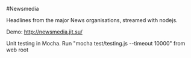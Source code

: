 #Newsmedia

Headlines from the major News organisations, streamed with nodejs. 

Demo: http://newsmedia.jit.su/

Unit testing in Mocha.  Run "mocha test/testing.js --timeout 10000" from web root
